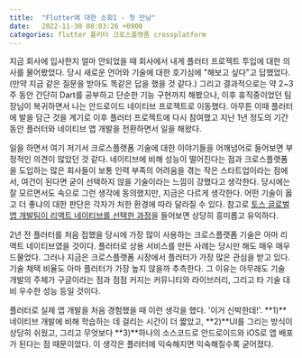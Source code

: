 ```yaml
---
title:  "Flutter에 대한 소회1 - 첫 만남"
date:   2022-11-30 08:03:26 +0900
categories: flutter 플러터 크로스플랫폼 crossplatform
---
```

지금 회사에 입사한지 얼마 안되었을 때 회사에서 내게 플러터 프로젝트 투입에 대한 의사를 물어봤었다. 당시 새로운 언어와 기술에 대한 호기심에 "해보고 싶다"고 답했었다. (만약 지금 같은 질문을 받아도 똑같은 답을 했을 것 같다.) 그리고 결과적으로는 약 2~3주 동안 간단히 Dart를 공부하고 단순한 기능 구현까지 해봤으나, 이후 휴직중이었던 팀장님이 복귀하면서 나는 안드로이드 네이티브 프로젝트로 이동했다. 아무튼 이때 플러터에 발을 담근 것을 계기로 이후 플러터 프로젝트에 다시 참여했고 지난 1년 정도의 기간 동안 플러터와 네이티브 앱 개발을 전환하면서 일을 해왔다.

일을 하면서 여기 저기서 크로스플랫폼 기술에 대한 이야기들을 어깨넘어로 들어보면 부정적인 의견이 많았던 것 같다. 네이티브에 비해 성능이 떨어진다는 점과 크로스플랫폼을 도입하는 많은 회사들이 보통 인력 부족의 어려움을 겪는 작은 스타트업이라는 점에서, 여건이 된다면 굳이 선택하지 않을 기술이라는 느낌이 강했다고 생각한다. 당시에는 잘 모르면서도 속으로 그런 생각에 동의했지만, 지금은 다르게 생각한다. 어떤 기술이 옳고 더 좋냐의 대한 판단은 각자가 처한 환경에 따라 달라질 수 있다. 참고로 [토스 글로벌 앱 개발팀이 리액트 네이티브를 선택한 과정](https://www.youtube.com/watch?v=b_6CjuvVg8o&ab_channel=%ED%86%A0%EC%8A%A4)을 들어보면 상당히 흥미롭고 유익하다.

2년 전 플러터를 처음 접했을 당시에 가장 많이 사용하는 크로스플랫폼 기술은 아마 리액트 네이티브였을 것이다. 플러터로 상용 서비스를 만든 사례는 당시만 해도 매우 매우 드물었다. 그러나 지금은 크로스플랫폼 시장에서 플러터가 가장 많은 관심을 받고 있다. 기술 채택 비율도 아마 플러터가 가장 높지 않을까 추측한다. 그 이유는 아무래도 기술 개발의 주체가 구글이라는 점과 점점 커지는 커뮤니티와 라이브러리, 그리고 타 기술 대비 우수한 성능 등일 것이다.

플러터로 실제 앱 개발을 처음 경험했을 때 이런 생각을 했다. '이거 신박한데!'. **1)**네이티브 개발에 비해 학습하는 데 걸리는 시간이 더 짧았고, **2)**UI를 그리는 방식이 상당히 쉬웠고, 그리고 무엇보다 **3)**하나의 소스코드로 안드로이드와 iOS로 앱 배포가 된다는 점 때문이었다. 이 생각은 플러터에 익숙해지면 익숙해질수록 굳어졌다.